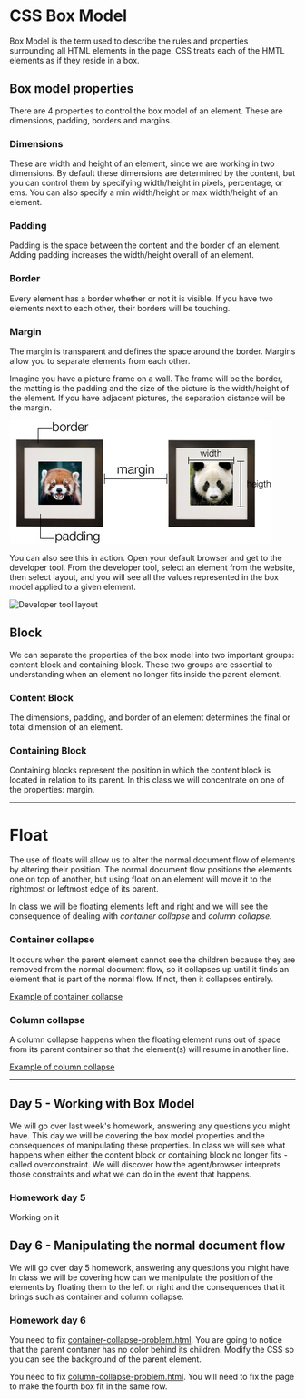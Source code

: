 # CSS Box Model

Box Model is the term used to describe the rules and properties surrounding all HTML elements in the page. CSS treats each of the HMTL elements as if they reside in a box. 

## Box model properties

There are 4 properties to control the box model of an element. These are dimensions, padding, borders and margins. 
 
### Dimensions

These are width and height of an element, since we are working in two dimensions. By default these dimensions are determined by the content, but you can control them by specifying width/height in pixels, percentage, or ems. You can also specify a min width/height or max width/height of an element.

### Padding

Padding is the space between the content and the border of an element. Adding padding increases the width/height overall of an element.

### Border

Every element has a border whether or not it is visible. If you have two elements next to each other, their borders will be touching.

### Margin

The margin is transparent and defines the space around the border. Margins allow you to separate elements from each other.

Imagine you have a picture frame on a wall. The frame will be the border, the matting is the padding and the size of the picture is the width/height of the element. If you have adjacent pictures, the separation distance will be the margin.

![Box Model example](/images/box-model.jpg)
 
You can also see this in action. Open your default browser and get to the developer tool. From the developer tool, select an element from the website, then select layout, and you will see all the values represented in the box model applied to a given element.

![Developer tool layout](/images/developer-tool.gif)

## Block
 
We can separate the properties of the box model into two important groups: content block and containing block. These two groups are essential to understanding when an element no longer fits inside the parent element.

### Content Block

The dimensions, padding, and border of an element determines the final or total dimension of an element.

### Containing Block

Containing blocks represent the position in which the content block is located in relation to its parent. In this class we will concentrate on one of the properties: margin.

<hr>

# Float

The use of floats will allow us to alter the normal document flow of elements by altering their position. The normal document flow positions the elements one on top of another, but using float on an element will move it to the rightmost or leftmost edge of its parent.

In class we will be floating elements left and right and we will see the consequence of dealing with *container collapse* and *column collapse.* 

### Container collapse

It occurs when the parent element cannot see the children because they are removed from the normal document flow, so it collapses up until it finds an element that is part of the normal flow. If not, then it collapses entirely.

[Example of container collapse](/exercises/week-3/container-collapse.html)

### Column collapse

A column collapse happens when the floating element runs out of space from its parent container so that the element(s) will resume in another line.

[Example of column collapse](/exercises/week-3/column-collapse.html)

<hr>

## Day 5 - Working with Box Model

We will go over last week's homework, answering any questions you might have. This day we will be covering the box model properties and the consequences of manipulating these properties. In class we will see what happens when either the content block or containing block no longer fits - called overconstraint. We will discover how the agent/browser interprets those constraints and what we can do in the event that happens. 

### Homework day 5

Working on it

## Day 6 - Manipulating the normal document flow

We will go over day 5 homework, answering any questions you might have. In class we will be covering how can we manipulate the position of the elements by floating them to the left or right and the consequences that it brings such as container and column collapse.

### Homework day 6

You need to fix [container-collapse-problem.html](/exercises/week-3/container-collapse-problem.html). You are going to notice that the parent contaner has no color behind its children. Modify the CSS so you can see the background of the parent element.

You need to fix [column-collapse-problem.html](/exercises/week-3/column-collapse-problem.html). You will need to fix the page to make the fourth box fit in the same row. 